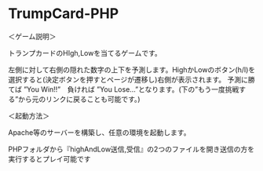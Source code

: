 # TrumpCard-PHP

＜ゲーム説明＞

トランプカードのHIgh,Lowを当てるゲームです。

左側に対して右側の隠れた数字の上下を予測します。HighかLowのボタン(h/l)を選択すると(決定ボタンを押すとページが遷移し)右側が表示されます。
予測に勝てば ”You Win!!”　負ければ ”You Lose…”となります。(下の”もう一度挑戦する”から元のリンクに戻ることも可能です。)


＜起動方法＞

Apache等のサーバーを構築し、任意の環境を起動します。

PHPフォルダから『highAndLow送信,受信』の2つのファイルを開き送信の方を実行するとプレイ可能です
